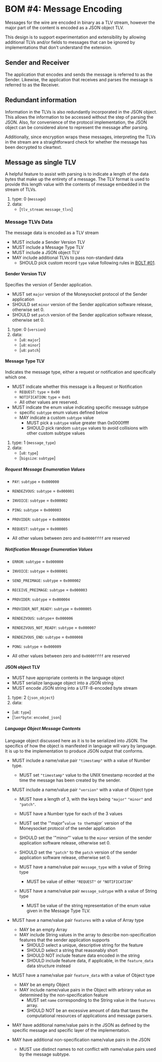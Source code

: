 # BOM #4: Message Encoding

Messages for the wire are encoded in binary as a TLV stream, however the major part of the content is encoded as a JSON object TLV.

This design is to support experimentation and extensibility by allowing additional TLVs and/or fields to messages that can be ignored by implementations that don't understand the extension.

## Sender and Receiver

The application that encodes and sends the message is referred to as the Sender. Likewise, the application that receives and parses the message is referred to as the Receiver.

## Redundant information

Information in the TLVs is also redundantly incorporated in the JSON object. This allows the information to be accessed without the step of parsing the JSON. Also, for convenience of the protocol implementation, the JSON object can be considered alone to represent the message after parsing.

Additionally, since encryption wraps these messages, interpreting the TLVs in the stream are a straightforward check for whether the message has been decrypted to cleartext.

## Message as single TLV

A helpful feature to assist with parsing is to indicate a length of the data bytes that make up the entirety of a message. The TLV format is used to provide this length value with the contents of message embedded in the stream of TLVs.

1. type: 0 (`message`)
2. data:
    * [`tlv_stream`: `message_tlvs`]

### Message TLVs Data

The message data is encoded as a TLV stream

- MUST include a Sender Version TLV
- MUST include a Message Type TLV
- MUST include a JSON object TLV
- MAY include additional TLVs to pass non-standard data
    - SHOULD pick custom record `type` value following rules in [BOLT #01](https://github.com/lightningnetwork/lightning-rfc/blob/master/01-messaging.md#type-length-value-format).


#### Sender Version TLV

Specifies the version of Sender application.

- MUST set `major` version of the Moneysocket protocol of the Sender application
- SHOULD set `minor` version of the Sender application software release, otherwise set 0.
- SHOULD set `patch` version of the Sender application software release, otherwise set 0.

1. type: 0 (`version`)
2. data:
    * [`u8`: `major`]
    * [`u8`: `minor`]
    * [`u8`: `patch`]


#### Message Type TLV

Indicates the message type, either a request or notification and specifically which one.

- MUST indicate whether this message is a Request or Notification
    - `REQUEST`: `type` = `0x00`
    - `NOTIFICATION`: `type` = `0x01`
    - All other values are reserved.
- MUST indicate the enum value indicating specific message subtype
    - specific `subtype` enum values defined below
    - MAY indicate a custom `subtype` value
        - MUST pick a `subtype` value greater than 0x0000ffff
        - SHOULD pick random `subtype` values to avoid collisions with other custom subtype values


1. type: 1 (`message_type`)
2. data:
    * [`u8`: `type`]
    * [`bigsize`: `subtype`]

##### Request Message Enumeration Values

- `PAY`: `subtype` = `0x000000`
- `RENDEZVOUS`: `subtype` = `0x000001`
- `INVOICE`: `subtype` = `0x000002`
- `PING`: `subtype` = `0x000003`
- `PROVIDER`: `subtype` = `0x000004`
- `REQUEST`: `subtype` = `0x000005`

- All other values between zero and `0x0000ffff` are reserved

##### Notification Message Enumeration Values

- `ERROR`: `subtype` = `0x000000`
- `INVOICE`: `subtype` = `0x000001`
- `SEND_PREIMAGE`: `subtype` = `0x000002`
- `RECEIVE_PREIMAGE`: `subtype` = `0x000003`
- `PROVIDER`:  `subtype` = `0x000004`
- `PROVIDER_NOT_READY`: `subtype` = `0x000005`
- `RENDEZVOUS`:  `subtype`= `0x000006`
- `RENDEZVOUS_NOT_READY`: `subtype` = `0x000007`
- `RENDEZVOUS_END`: `subtype` = `0x000008`
- `PONG`:  `subtype` = `0x000009`

- All other values between zero and `0x0000ffff` are reserved


#### JSON object TLV
- MUST have appropriate contents in the language object
- MUST serialize language object into a JSON string
- MUST encode JSON string into a UTF-8-encoded byte stream

1. type: 2 (`json_object`)
2. data:
* [`u8`: `type`]
* [`len*byte`: `encoded_json`]


##### Language Object Message Contents

Language object discussed here as it is to be serialized into JSON. The specifics of how the object is manifested in language will vary by language. It is up to the implementation to produce JSON output that conforms.

- MUST include a name/value pair `"timestamp"` with a value of Number type.
    - MUST set `"timestamp"` value to the UNIX timestamp recorded at the time the message has been created by the sender.

- MUST include a name/value pair `"version"` with a value of Object type
    - MUST have a length of 3, with the keys being `"major"` `"minor"` and `"patch"`.
    - MUST have a Number type for each of the 3 values
    - MUST set the '"major"` value to the `major` version of the Moneysocket protocol of the sender application
    - SHOULD set the '"minor"' value to the `minor` version of the sender application software release, otherwise set 0.
    - SHOULD set the `"patch"` to the `patch` version of the sender application software release, otherwise set 0.

    - MUST have a name/value pair `message_type` with a value of String type
        - MUST be value of either `"REQUEST"` or `"NOTIFICATION"`
    - MUST have a name/value pair `message_subtype` with a value of String type
        - MUST be value of the string representation of the enum value given in the Message Type TLV.

- MUST have a name/value pair `features` with a value of Array type
    - MAY be an empty Array
    - MAY include String values in the array to describe non-specification features that the sender application supports
        - SHOULD select a unique, descriptive string for the feature
        - SHOULD select a string that reasonably short
        - SHOULD NOT include feature data encoded in the string
        - SHOULD include feature data, if applicable, in the `feature_data` data structure instead

- MUST have a name/value pair `feature_data` with a value of Object type
    - MAY be an empty Object
    - MAY include name/value pairs in the Object with arbirary value as determined by the non-specification feature
        - MUST set `name` corresponding to the String value in the `features` array.
        - SHOULD NOT be an excessive amount of data that taxes the computational resources of applications and message parsers.

- MAY have additional name/value pairs in the JSON as defined by the specific message and specific layer of the implementation.
- MAY have additional non-specification name/value pairs in the JSON
    - MUST use distinct names to not conflict with name/value pairs used by the message subtype.
